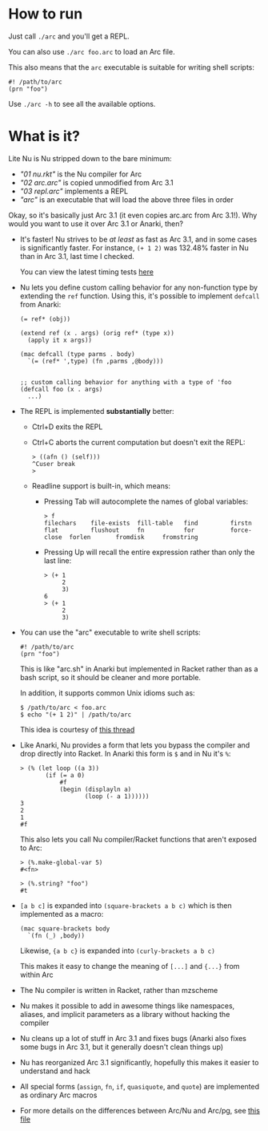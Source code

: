 How to run
==========

Just call `./arc` and you'll get a REPL.

You can also use `./arc foo.arc` to load an Arc file.

This also means that the `arc` executable is suitable for writing shell
scripts:

    #! /path/to/arc
    (prn "foo")

Use `./arc -h` to see all the available options.


What is it?
===========

Lite Nu is Nu stripped down to the bare minimum:

  * _"01 nu.rkt"_ is the Nu compiler for Arc
  * _"02 arc.arc"_ is copied unmodified from Arc 3.1
  * _"03 repl.arc"_ implements a REPL
  * _"arc"_ is an executable that will load the above three files in order

Okay, so it's basically just Arc 3.1 (it even copies arc.arc from Arc 3.1!).
Why would you want to use it over Arc 3.1 or Anarki, then?

  * It's faster! Nu strives to be *at least* as fast as Arc 3.1, and in some
    cases is significantly faster. For instance, `(+ 1 2)` was 132.48% faster
    in Nu than in Arc 3.1, last time I checked.

    You can view the latest timing tests [here](../tree/nu/timing)

  * Nu lets you define custom calling behavior for any non-function type by
    extending the `ref` function. Using this, it's possible to implement
    `defcall` from Anarki:

        (= ref* (obj))

        (extend ref (x . args) (orig ref* (type x))
          (apply it x args))

        (mac defcall (type parms . body)
          `(= (ref* ',type) (fn ,parms ,@body)))


        ;; custom calling behavior for anything with a type of 'foo
        (defcall foo (x . args)
          ...)

  * The REPL is implemented **substantially** better:

      * Ctrl+D exits the REPL

      * Ctrl+C aborts the current computation but doesn't exit the REPL:

            > ((afn () (self)))
            ^Cuser break
            >

      * Readline support is built-in, which means:

          * Pressing Tab will autocomplete the names of global variables:

                > f
                filechars    file-exists  fill-table   find         firstn       flat         flushout     fn           for          force-close  forlen       fromdisk     fromstring

          * Pressing Up will recall the entire expression rather than only the
            last line:

                > (+ 1
                     2
                     3)
                6
                > (+ 1
                     2
                     3)

  * You can use the "arc" executable to write shell scripts:

        #! /path/to/arc
        (prn "foo")

    This is like "arc.sh" in Anarki but implemented in Racket rather than as a
    bash script, so it should be cleaner and more portable.

    In addition, it supports common Unix idioms such as:

        $ /path/to/arc < foo.arc
        $ echo "(+ 1 2)" | /path/to/arc

    This idea is courtesy of [this thread](http://arclanguage.org/item?id=10344)

  * Like Anarki, Nu provides a form that lets you bypass the compiler and drop
    directly into Racket. In Anarki this form is `$` and in Nu it's `%`:

        > (% (let loop ((a 3))
               (if (= a 0)
                   #f
                   (begin (displayln a)
                          (loop (- a 1))))))
        3
        2
        1
        #f

    This also lets you call Nu compiler/Racket functions that aren't exposed
    to Arc:

        > (%.make-global-var 5)
        #<fn>

        > (%.string? "foo")
        #t

  * `[a b c]` is expanded into `(square-brackets a b c)` which is then
    implemented as a macro:

        (mac square-brackets body
          `(fn (_) ,body))

    Likewise, `{a b c}` is expanded into `(curly-brackets a b c)`

    This makes it easy to change the meaning of `[...]` and `{...}` from
    within Arc

  * The Nu compiler is written in Racket, rather than mzscheme

  * Nu makes it possible to add in awesome things like namespaces, aliases,
    and implicit parameters as a library without hacking the compiler

  * Nu cleans up a lot of stuff in Arc 3.1 and fixes bugs (Anarki also fixes
    some bugs in Arc 3.1, but it generally doesn't clean things up)

  * Nu has reorganized Arc 3.1 significantly, hopefully this makes it easier
    to understand and hack

  * All special forms (`assign`, `fn`, `if`, `quasiquote`, and `quote`) are
    implemented as ordinary Arc macros

  * For more details on the differences between Arc/Nu and Arc/pg, see [this
    file](../blob/lite-nu/notes/differences.md)

